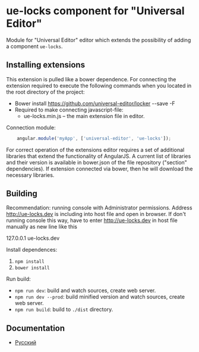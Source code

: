 # ue-locks component for "Universal Editor"

Module for "Universal Editor" editor which extends the possibility of adding a component `ue-locks`.

## Installing extensions

This extension is pulled like a bower dependence. For connecting the extension required to execute
the following commands when you located in the root directory of the project:


* Bower install https://github.com/universal-editor/locker --save -F
* Required to make connecting javascript-file:
  * ue-locks.min.js – the main extension file in editor.

Connection module:

```javascript
    angular.module('myApp', ['universal-editor', 'ue-locks']);
```

For correct operation of the extensions editor requires a set of additional libraries that extend the functionality of AngularJS.
A current list of libraries and their version is available in bower.json of the file repository ("section" dependencies). If
extension connected via bower, then he will download the necessary libraries.

## Building

Recommendation: running console with Administrator permissions. Address http://ue-locks.dev is including into host file and open in browser.
If don't running console this way, have to enter http://ue-locks.dev in host file manually as new line like this

127.0.0.1 ue-locks.dev

Install dependences:

1. `npm install`
1. `bower install`

Run build:

* `npm run dev`: build and watch sources, create web server. 
* `npm run dev --prod`: build minified version and watch sources, create web server.
* `npm run build`: build to `./dist` directory.

## Documentation

* [Русский](docs/ru/README.md)
